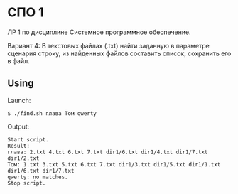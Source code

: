 # СПО 1
ЛР 1 по дисциплине Системное программное обеспечение.

Вариант 4: В текстовых файлах (.txt) найти заданную в параметре сценария строку, из найденных файлов составить список, сохранить его в файл.
## Using
Launch:

`$ ./find.sh глава Том qwerty`

Output:
```
Start script.
Result:
глава: 2.txt 4.txt 6.txt 7.txt dir1/6.txt dir1/4.txt dir1/7.txt dir1/2.txt
Том: 1.txt 3.txt 5.txt 6.txt 7.txt dir1/3.txt dir1/5.txt dir1/1.txt dir1/6.txt dir1/7.txt
qwerty: no matches.
Stop script.
```
